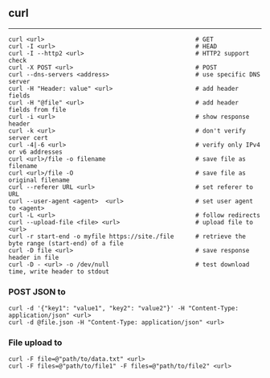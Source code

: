 ## curl
---

    curl <url>                                          # GET
    curl -I <url>                                       # HEAD
    curl -I --http2 <url>                               # HTTP2 support check
    curl -X POST <url>                                  # POST
    curl --dns-servers <address>                        # use specific DNS server
    curl -H "Header: value" <url>                       # add header fields
    curl -H "@file" <url>                               # add header fields from file
    curl -i <url>                                       # show response header
    curl -k <url>                                       # don't verify server cert
    curl -4|-6 <url>                                    # verify only IPv4 or v6 addresses
    curl <url>/file -o filename                         # save file as filename
    curl <url>/file -O                                  # save file as original filename
    curl --referer URL <url>                            # set referer to URL
    curl --user-agent <agent>  <url>                    # set user agent to <agent>
    curl -L <url>                                       # follow redirects
    curl --upload-file <file> <url>                     # upload file to <url>
    curl -r start-end -o myfile https://site./file      # retrieve the byte range (start-end) of a file
    curl -D file <url>                                  # save response header in file
    curl -D - <url> -o /dev/null                        # test download time, write header to stdout



### POST JSON to <url>

    curl -d '{"key1": "value1", "key2": "value2"}' -H "Content-Type: application/json" <url>
    curl -d @file.json -H "Content-Type: application/json" <url>

### File upload to <url>

    curl -F file=@"path/to/data.txt" <url>
    curl -F files=@"path/to/file1" -F files=@"path/to/file2" <url>

